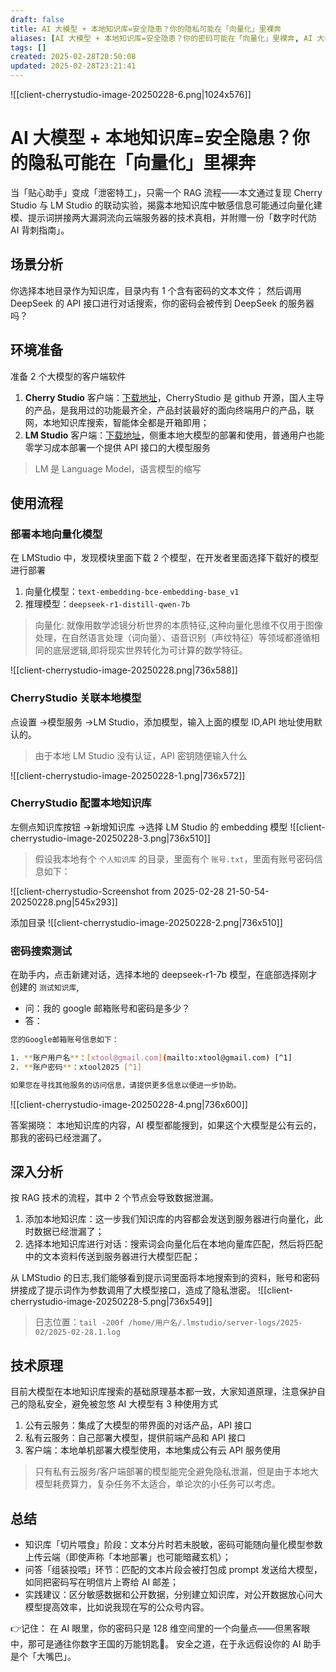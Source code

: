 ```yaml
---
draft: false
title: AI 大模型 + 本地知识库=安全隐患？你的隐私可能在「向量化」里裸奔
aliases: [AI 大模型 + 本地知识库=安全隐患？你的密码可能在「向量化」里裸奔, AI 大模型 + 本地知识库=安全隐患？你的隐私可能在「向量化」里裸奔, AI 大模型搜索本地知识库安全吗？, 场景分析, 本地大模型安全, 环境准备]
tags: []
created: 2025-02-28T20:50:08
updated: 2025-02-28T23:21:41
---
```

![[client-cherrystudio-image-20250228-6.png|1024x576]]

# AI 大模型 + 本地知识库=安全隐患？你的隐私可能在「向量化」里裸奔
当「贴心助手」变成「泄密特工」，只需一个 RAG 流程——本文通过复现 Cherry Studio 与 LM Studio 的联动实验，揭露本地知识库中敏感信息可能通过向量化建模、提示词拼接两大漏洞流向云端服务器的技术真相，并附赠一份「数字时代防 AI 背刺指南」。

## 场景分析
你选择本地目录作为知识库，目录内有 1 个含有密码的文本文件；
然后调用 DeepSeek 的 API 接口进行对话搜索，你的密码会被传到 DeepSeek 的服务器吗？

## 环境准备
准备 2 个大模型的客户端软件
1. **Cherry Studio** 客户端：[下载地址](https://cherry-ai.com/download)，CherryStudio 是 github 开源，国人主导的产品，是我用过的功能最齐全，产品封装最好的面向终端用户的产品，联网，本地知识库搜索，智能体全都是开箱即用；
2. **LM Studio** 客户端：[下载地址](https://lmstudio.ai/download)，侧重本地大模型的部署和使用，普通用户也能零学习成本部署一个提供 API 接口的大模型服务

> LM 是 Language Model，语言模型的缩写

## 使用流程

### 部署本地向量化模型
在 LMStudio 中，发现模块里面下载 2 个模型，在开发者里面选择下载好的模型进行部署
1. 向量化模型：`text-embedding-bce-embedding-base_v1`
2. 推理模型：`deepseek-r1-distill-qwen-7b`

> 向量化: 就像用数学滤镜分析世界的本质特征,这种向量化思维不仅用于图像处理，在自然语言处理（词向量）、语音识别（声纹特征）等领域都遵循相同的底层逻辑,即将现实世界转化为可计算的数学特征。

![[client-cherrystudio-image-20250228.png|736x588]]

### CherryStudio 关联本地模型
点设置 ->模型服务 ->LM Studio，添加模型，输入上面的模型 ID,API 地址使用默认的。

> 由于本地 LM Studio 没有认证，API 密钥随便输入什么

![[client-cherrystudio-image-20250228-1.png|736x572]]

### CherryStudio 配置本地知识库
左侧点知识库按钮 ->新增知识库 ->选择 LM Studio 的 embedding 模型
![[client-cherrystudio-image-20250228-3.png|736x510]]

> 假设我本地有个 `个人知识库` 的目录，里面有个 `账号.txt`，里面有账号密码信息如下：

![[client-cherrystudio-Screenshot from 2025-02-28 21-50-54-20250228.png|545x293]]

添加目录
![[client-cherrystudio-image-20250228-2.png|736x510]]

### 密码搜索测试
在助手内，点击新建对话，选择本地的 deepseek-r1-7b 模型，在底部选择刚才创建的 `测试知识库`,
* 问：我的 google 邮箱账号和密码是多少？
* 答：

```bash
您的Google邮箱账号信息如下：

1. **账户用户名**：[xtool@gmail.com](mailto:xtool@gmail.com) [^1]
2. **账户密码**：xtool2025 [^1]

如果您在寻找其他服务的访问信息，请提供更多信息以便进一步协助。
```

![[client-cherrystudio-image-20250228-4.png|736x600]]

答案揭晓：
本地知识库的内容，AI 模型都能搜到，如果这个大模型是公有云的，那我的密码已经泄漏了。

## 深入分析
按 RAG 技术的流程，其中 2 个节点会导致数据泄漏。
1. 添加本地知识库：这一步我们知识库的内容都会发送到服务器进行向量化，此时数据已经泄漏了；
2. 选择本地知识库进行对话：搜索词会向量化后在本地向量库匹配，然后将匹配中的文本资料传送到服务器进行大模型匹配；

从 LMStudio 的日志,我们能够看到提示词里面将本地搜索到的资料，账号和密码拼接成了提示词作为参数调用了大模型接口，造成了隐私泄密。
![[client-cherrystudio-image-20250228-5.png|736x549]]

> 日志位置：`tail -200f /home/用户名/.lmstudio/server-logs/2025-02/2025-02-28.1.log`

## 技术原理
目前大模型在本地知识库搜索的基础原理基本都一致，大家知道原理，注意保护自己的隐私安全，避免被忽悠
AI 大模型有 3 种使用方式
1. 公有云服务：集成了大模型的带界面的对话产品，API 接口
2. 私有云服务：自己部署大模型，提供前端产品和 API 接口
3. 客户端：本地单机部署大模型使用，本地集成公有云 API 服务使用

> 只有私有云服务/客户端部署的模型能完全避免隐私泄漏，但是由于本地大模型耗费算力，复杂任务不太适合，单论次的小任务可以考虑。

## 总结
* 知识库「切片喂食」阶段：文本分片时若未脱敏，密码可能随向量化模型参数上传云端（即使声称「本地部署」也可能暗藏玄机）；
* 问答「组装投喂」环节：匹配的文本片段会被打包成 prompt 发送给大模型，如同把密码写在明信片上寄给 AI 邮差；
* 实践建议：区分敏感数据和公开数据，分别建立知识库，对公开数据放心问大模型提高效率，比如说我现在写的公众号内容。

👉记住：
在 AI 眼里，你的密码只是 128 维空间里的一个向量点——但黑客眼中，那可是通往你数字王国的万能钥匙🔑。
安全之道，在于永远假设你的 AI 助手是个「大嘴巴」。
